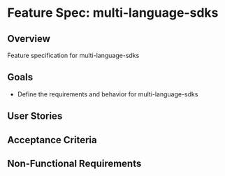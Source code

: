 # Feature Spec: multi-language-sdks

## Overview
Feature specification for multi-language-sdks

## Goals
- Define the requirements and behavior for multi-language-sdks

## User Stories
<!-- Add user stories here -->

## Acceptance Criteria
<!-- Add acceptance criteria here -->

## Non-Functional Requirements
<!-- Add non-functional requirements here -->
